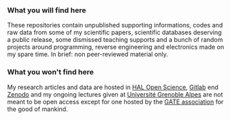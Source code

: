 ### What you will find here
These repositories contain unpublished supporting informations, codes and raw data from some of my scientific papers, scientific databases deserving a public release, some dismissed teaching supports and a bunch of random projects around programming, reverse engineering and electronics made on my spare time. In brief: non peer-reviewed material only.

### What you won't find here
My research articles and data are hosted in [HAL Open Science](https://hal.science/search/index?q=raphael+boichot), [Gitlab](https://ttk.gricad-gitlab.univ-grenoble-alpes.fr/boichotr) end [Zenodo](https://zenodo.org/records/6104937#.YhOpROjMLct) and my ongoing lectures given at [Université Grenoble Alpes](https://www.univ-grenoble-alpes.fr/english/) are not meant to be open access except for one hosted by the [GATE association](https://www.transitionengineering.org/transition_engineering/) for the good of mankind.
